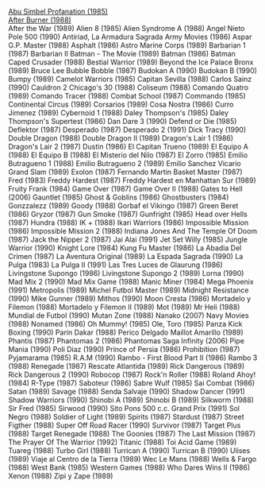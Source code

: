<a href="https://github.com/EmuZONE/AmstradCPC/raw/master/Roms/Abu%20Simbel%20Profanation%20(1985).DSK">Abu Simbel Profanation (1985)</a><br>
<a href="https://github.com/EmuZONE/AmstradCPC/raw/master/Roms/After%20Burner%20(1988).dsk">After Burner (1988)</a><br>
After the War (1989)
Alien 8 (1985)
Alien Syndrome A (1988)
Angel Nieto Pole 500 (1990)
Antiriad, La Armadura Sagrada
Army Movies (1986)
Aspar G.P. Master (1988)
Asphalt (1986)
Astro Marine Corps (1989)
Barbarian 1 (1987)
Barbarian II
Batman - The Movie (1989)
Batman (1986)
Batman Caped Crusader (1988)
Bestial Warrior (1989)
Beyond the Ice Palace
Bronx (1989)
Bruce Lee
Bubble Bobble (1987)
Budokan A (1990)
Budokan B (1990)
Bumpy (1989)
Camelot Warriors (1985)
Capitan Sevilla (1988)
Carlos Sainz (1990)
Cauldron 2
Chicago's 30 (1988)
Coliseum (1988)
Comando Quatro (1989)
Comando Tracer (1988)
Combat School (1987)
Commando (1985)
Continental Circus (1989)
Corsarios (1989)
Cosa Nostra (1986)
Curro Jimenez (1989)
Cybernoid 1 (1988)
Daley Thompson's (1985)
Daley Thompson's Supertest (1986)
Dan Dare 3 (1990)
Defend or Die (1985)
Deflektor (1987)
Desperado (1987)
Desperado 2 (1991)
Dick Tracy (1990)
Double Dragon (1988)
Double Dragon II (1989)
Dragon's Lair 1 (1986)
Dragon's Lair 2 (1987)
Dustin (1986)
El Capitan Trueno (1989)
El Equipo A (1988)
El Equipo B (1988)
El Misterio del Nilo (1987)
El Zorro (1985)
Emilio Butragueno 1 (1988)
Emilio Butragueno 2 (1989)
Emilio Sanchez Vicario Grand Slam (1989)
Exolon (1987)
Fernando Martin Basket Master (1987)
Fred (1983)
Freddy Hardest (1987)
Freddy Hardest en Manhattan Sur (1989)
Fruity Frank (1984)
Game Over (1987)
Game Over II (1988)
Gates to Hell (2006)
Gauntlet (1985)
Ghost & Goblins (1986)
Ghostbusters (1984)
Gonzzalezz (1989)
Goody (1988)
Gorbaf el Vikingo (1987)
Green Beret (1986)
Gryzor (1987)
Gun Smoke (1987)
Gunfright (1985)
Head over Hells (1987)
Hundra (1988)
IK + (1988)
Ikari Warriors (1986)
Impossible Mission (1986)
Impossible Mission 2 (1988)
Indiana Jones And The Temple Of Doom (1987)
Jack the Nipper 2 (1987)
Jai Alai (1991)
Jet Set Willy (1985)
Jungle Warrior (1990)
Knight Lore (1984)
Kung Fu Master (1986)
La Abadia Del Crimen (1987)
La Aventura Original (1989)
La Espada Sagrada (1990)
La Pulga (1983)
La Pulga II (1991)
Las Tres Luces de Glaurung (1986)
Livingstone Supongo (1986)
Livingstone Supongo 2 (1989)
Lorna (1990)
Mad Mix 2 (1990)
Mad Mix Game (1988)
Manic Miner (1984)
Mega Phoenix (1991)
Metropolis (1989)
Michel Futbol Master (1989)
Midnight Resistance (1990)
Mike Gunner (1989)
Mithos (1990)
Moon Cresta (1986)
Mortadelo y Filemon (1988)
Mortadelo y Filemon II (1989)
Mot (1989)
Mr Heli (1988)
Mundial de Futbol (1990)
Mutan Zone (1988)
Nanako (2007)
Navy Movies (1988)
Nonamed (1986)
Oh Mummy! (1985)
Ole, Toro (1985)
Panza Kick Boxing (1990)
Parin Dakar (1988)
Perico Delgado Maillot Amarillo (1989)
Phantis (1987)
Phantomas 2 (1986)
Phantomas Saga Infinity (2006)
Pipe Mania (1990)
Poli Diaz  (1990)
Prince of Persia (1986)
Prohibition (1987)
Pyjamarama (1985)
R.A.M (1990)
Rambo - First Blood Part II (1986)
Rambo 3 (1988)
Renegade (1987)
Rescate Atlantida (1989)
Rick Dangerous (1989)
Rick Dangerous 2 (1990)
Robocop (1987)
Rock'n Roller (1988)
Roland Ahoy! (1984)
R-Type (1987)
Saboteur (1986)
Sabre Wulf (1985)
Sai Combat (1986)
Satan (1989)
Savage (1988)
Senda Salvaje (1990)
Shadow Dancer (1991)
Shadow Warriors (1990)
Shinobi A (1989)
Shinobi B (1989)
Silkworm (1988)
Sir Fred (1985)
Sirwood (1990)
Sito Pons 500 c.c. Grand Prix (1991)
Sol Negro (1988)
Soldier of Light (1989)
Spirits (1987)
Stardust (1987)
Street Figther (1988)
Super Off Road Racer (1990)
Survivor (1987)
Target Plus (1988)
Target Renegade (1988)
The Goonies (1987)
The Last Mission (1987)
The Prayer Of The Warrior (1992)
Titanic (1988)
Toi Acid Game (1989)
Tuareg (1988)
Turbo Girl (1988)
Turrican A (1990)
Turrican B (1990)
Ulises (1989)
Viaje al Centro de la Tierra (1989)
Wec Le Mans (1988)
Wells & Fargo (1988)
West Bank (1985)
Western Games (1988)
Who Dares Wins II (1986)
Xenon (1988)
Zipi y Zape (1989)
